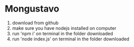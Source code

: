# Mongustavo
1. download from github
2. make sure you have nodejs installed on computer
3. run 'npm i' on terminal in the folder downloaded
4. run 'node index.js' on terminal in the folder downloaded
